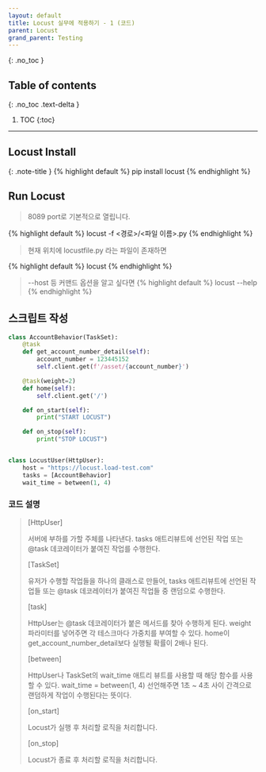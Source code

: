 ```yaml
---
layout: default
title: Locust 실무에 적용하기 - 1 (코드)
parent: Locust
grand_parent: Testing
---
```

{: .no_toc }

## Table of contents
{: .no_toc .text-delta }

1. TOC
{:toc}
---
## Locust Install

{: .note-title }
{% highlight default %}
pip install locust
{% endhighlight %}


## Run Locust

> 8089 port로 기본적으로 열립니다.


{% highlight default %}
locust -f <경로>/<파일 이름>.py
{% endhighlight %}
> 현재 위치에 locustfile.py 라는 파일이 존재하면

{% highlight default %}
locust
{% endhighlight %}

> --host 등 커맨드 옵션을 알고 싶다면
{% highlight default %}
locust --help
{% endhighlight %}


## 스크립트 작성

```python
class AccountBehavior(TaskSet):
    @task
    def get_account_number_detail(self):
        account_number = 123445152
        self.client.get(f'/asset/{account_number}')

    @task(weight=2)
    def home(self):
        self.client.get('/')

    def on_start(self):
        print("START LOCUST")

    def on_stop(self):
        print("STOP LOCUST")


class LocustUser(HttpUser):
    host = "https://locust.load-test.com"
    tasks = [AccountBehavior]
    wait_time = between(1, 4)
```

### 코드 설명

> [HttpUser]
> 
>  서버에 부하를 가할 주체를 나타낸다. tasks 애트리뷰트에 선언된 작업 또는 @task 데코레이터가 붙여진 작업를 수행한다.
> 
> [TaskSet]
> 
> 유저가 수행할 작업들을 하나의 클래스로 만들어, tasks 애트리뷰트에 선언된 작업들 또는 @task 데코레이터가 붙여진 작업들 중 랜덤으로 수행한다.
> 
> [task]
>
> HttpUser는 @task 데코레이터가 붙은 메서드를 찾아 수행하게 된다. weight 파라미터를 넣어주면 각 테스크마다 가중치를 부여할 수 있다. home이 get_account_number_detail보다 실행될 확률이 2배나 된다.
> 
> [between]
>
> HttpUser나 TaskSet의 wait_time 애트리 뷰트를 사용할 때 해당 함수를 사용할 수 있다. wait_time = between(1, 4) 선언해주면 1초 ~ 4초 사이 간격으로 랜덤하게 작업이 수행된다는 뜻이다.
> 
> [on_start]
> 
> Locust가 실행 후 처리할 로직을 처리합니다.
> 
> [on_stop]
> 
> Locust가 종료 후 처리할 로직을 처리합니다.

